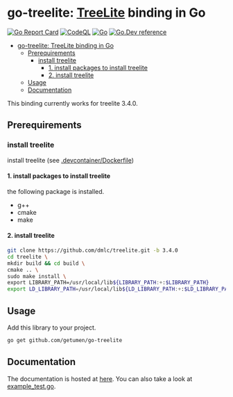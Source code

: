 # go-treelite: [TreeLite](https://github.com/dmlc/treelite) binding in Go

[![Go Report Card](https://goreportcard.com/badge/github.com/getumen/go-treelite)](https://goreportcard.com/report/github.com/getumen/go-treelite)
[![CodeQL](https://github.com/getumen/go-treelite/actions/workflows/codeql-analysis.yml/badge.svg)](https://github.com/getumen/go-treelite/actions/workflows/codeql-analysis.yml)
[![Go](https://github.com/getumen/go-treelite/actions/workflows/go.yml/badge.svg)](https://github.com/getumen/go-treelite/actions/workflows/go.yml)
[![Go.Dev reference](https://img.shields.io/badge/go.dev-reference-blue?logo=go&logoColor=white)](https://pkg.go.dev/github.com/getumen/go-treelite)

- [go-treelite: TreeLite binding in Go](#go-treelite-treelite-binding-in-go)
  - [Prerequirements](#prerequirements)
    - [install treelite](#install-treelite)
      - [1. install packages to install treelite](#1-install-packages-to-install-treelite)
      - [2. install treelite](#2-install-treelite)
  - [Usage](#usage)
  - [Documentation](#documentation)

This binding currently works for treelite 3.4.0.

## Prerequirements

### install treelite

install treelite (see [.devcontainer/Dockerfile](.devcontainer/Dockerfile))

#### 1. install packages to install treelite

the following package is installed.

- g++
- cmake
- make

#### 2. install treelite

```bash
git clone https://github.com/dmlc/treelite.git -b 3.4.0
cd treelite \
mkdir build && cd build \
cmake .. \
sudo make install \
export LIBRARY_PATH=/usr/local/lib${LIBRARY_PATH:+:$LIBRARY_PATH}
export LD_LIBRARY_PATH=/usr/local/lib${LD_LIBRARY_PATH:+:$LD_LIBRARY_PATH}
```

## Usage

Add this library to your project.

```bash
go get github.com/getumen/go-treelite
```

## Documentation

The documentation is hosted at [here](https://pkg.go.dev/github.com/getumen/go-treelite). You can also take a look at [example_test.go](example_test.go).
